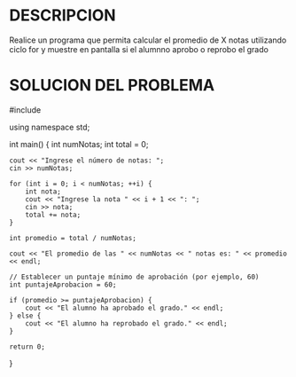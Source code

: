 # DESCRIPCION 
Realice un programa que permita calcular el promedio de X notas utilizando ciclo for y muestre en pantalla si el alumnno aprobo o reprobo el grado 
# SOLUCION DEL PROBLEMA 
#include <iostream>

using namespace std;

int main() {
    int numNotas;
    int total = 0;

    cout << "Ingrese el número de notas: ";
    cin >> numNotas;

    for (int i = 0; i < numNotas; ++i) {
        int nota;
        cout << "Ingrese la nota " << i + 1 << ": ";
        cin >> nota;
        total += nota;
    }

    int promedio = total / numNotas;

    cout << "El promedio de las " << numNotas << " notas es: " << promedio << endl;

    // Establecer un puntaje mínimo de aprobación (por ejemplo, 60)
    int puntajeAprobacion = 60;

    if (promedio >= puntajeAprobacion) {
        cout << "El alumno ha aprobado el grado." << endl;
    } else {
        cout << "El alumno ha reprobado el grado." << endl;
    }

    return 0;
}